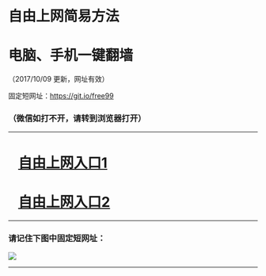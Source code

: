 ﻿# 自由上网简易方法

# 电脑、手机一键翻墙

（2017/10/09 更新，网址有效）

固定短网址：https://git.io/free99

### （微信如打不开，请转到浏览器打开）


***





# &nbsp;&nbsp; <a href="http://ft165707158.fwq-tz-1001.info/fwqtz01.html?t=100900128255 " target="_blank">自由上网入口1</a>
# &nbsp;&nbsp; <a href="http://ft1247730231.fwq-tz-1002.info/fwqtz02.html?t=100900127435 " target="_blank">自由上网入口2</a>
***

### 请记住下图中固定短网址：

<img src="https://s3-us-west-2.amazonaws.com/fwq-1001/yjfq-20170905okok.png" /> 


***

